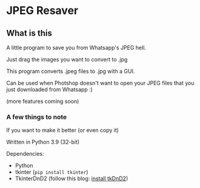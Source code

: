 # JPEG Resaver

## What is this
A little program to save you from Whatsapp's JPEG hell.

Just drag the images you want to convert to .jpg

This program converts .jpeg files to .jpg with a GUI.

Can be used when Photshop doesn't want to open your JPEG files that you just downloaded from Whatsapp :)

(more features coming soon)
### A few things to note
If you want to make it better (or even copy it) 

Written in Python 3.9 (32-bit)

Dependencies:
 - Python
 - tkinter (```pip install tkinter```)
 - TkinterDnD2 (follow this blog: [install tkDnD2](https://pythonguides.com/python-tkinter-drag-and-drop/))


